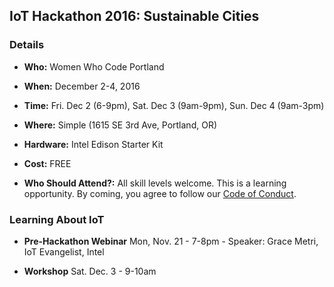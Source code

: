 ## IoT Hackathon 2016: Sustainable Cities

### Details

- **Who:** Women Who Code Portland

- **When:** December 2-4, 2016

- **Time:** Fri. Dec 2 (6-9pm), Sat. Dec 3 (9am-9pm), Sun. Dec 4 (9am-3pm)

- **Where:** Simple (1615 SE 3rd Ave, Portland, OR)

- **Hardware:** Intel Edison Starter Kit 

- **Cost:** FREE

- **Who Should Attend?:** All skill levels welcome. This is a learning opportunity. By coming, you agree to follow our [Code of Conduct](https://github.com/WomenWhoCode/guidelines-resources/blob/master/code_of_conduct.md).

### Learning About IoT

- **Pre-Hackathon Webinar** Mon, Nov. 21 - 7-8pm - Speaker: Grace Metri, IoT Evangelist, Intel

- **Workshop** Sat. Dec. 3 - 9-10am

